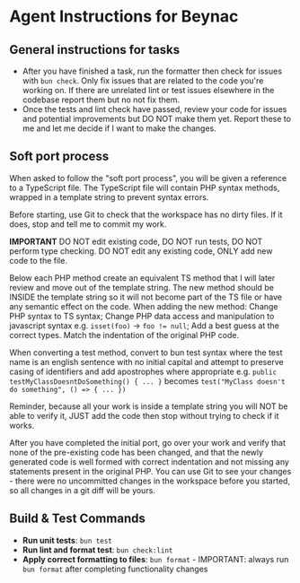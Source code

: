 # Agent Instructions for Beynac

## General instructions for tasks

- After you have finished a task, run the formatter then check for issues with `bun check`. Only fix issues that are related to the code you're working on. If there are unrelated lint or test issues elsewhere in the codebase report them but no not fix them.
- Once the tests and lint check have passed, review your code for issues and potential improvements but DO NOT make them yet. Report these to me and let me decide if I want to make the changes.

## Soft port process

When asked to follow the "soft port process", you will be given a reference to a TypeScript file. The TypeScript file will contain PHP syntax methods, wrapped in a template string to prevent syntax errors.

Before starting, use Git to check that the workspace has no dirty files. If it does, stop and tell me to commit my work.

**IMPORTANT** DO NOT edit existing code, DO NOT run tests, DO NOT perform type checking. DO NOT edit any existing code, ONLY add new code to the file.

Below each PHP method create an equivalent TS method that I will later review and move out of the template string. The new method should be INSIDE the template string so it will not become part of the TS file or have any semantic effect on the code. When adding the new method: Change PHP syntax to TS syntax; Change PHP data access and manipulation to javascript syntax e.g. `isset(foo)` -> `foo != null`; Add a best guess at the correct types. Match the indentation of the original PHP code.

When converting a test method, convert to bun test syntax where the test name is an english sentence with no initial capital and attempt to preserve casing of identifiers and add apostrophes where appropriate e.g. `public testMyClassDoesntDoSomething() { ... }` becomes `test("MyClass doesn't do something", () => { ... })`

Reminder, because all your work is inside a template string you will NOT be able to verify it, JUST add the code then stop without trying to check if it works.

After you have completed the initial port, go over your work and verify that none of the pre-existing code has been changed, and that the newly generated code is well formed with correct indentation and not missing any statements present in the original PHP. You can use Git to see your changes - there were no uncommitted changes in the workspace before you started, so all changes in a git diff will be yours.

## Build & Test Commands

- **Run unit tests**: `bun test`
- **Run lint and format test**: `bun check:lint`
- **Apply correct formatting to files**: `bun format` - IMPORTANT: always run `bun format` after completing functionality changes
